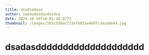 ```yaml
---
title: dsadsadasd
author: sadasdasdasdasdsa
date: 2020-10-26T16:01:18.077Z
thumbnail: /images/5b5c556acf23efe851e46dfc3ece8e44.jpg
---
```

# dsadasdddddddddddddddddddd